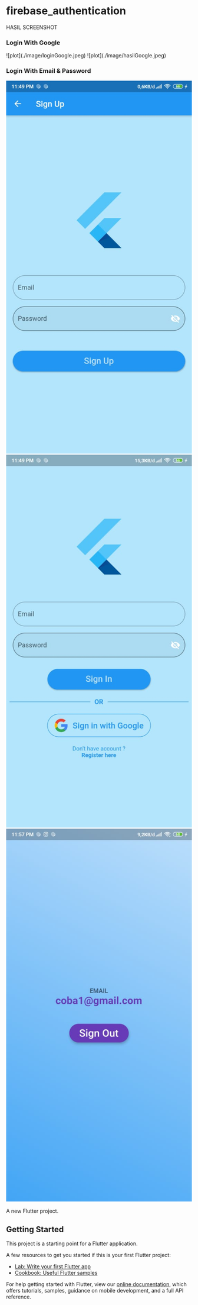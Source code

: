# firebase_authentication
HASIL SCREENSHOT
<p><h3>Login With Google</h3></p>
![plot](./image/loginGoogle.jpeg)
![plot](./image/hasilGoogle.jpeg)

<p><h3>Login With Email & Password</h3></p>

![plot](./image/SignUp.jpeg)
![plot](./image/SignIn.jpeg)
![plot](./image/hasilEmail.jpeg)

A new Flutter project.

## Getting Started

This project is a starting point for a Flutter application.

A few resources to get you started if this is your first Flutter project:

- [Lab: Write your first Flutter app](https://flutter.dev/docs/get-started/codelab)
- [Cookbook: Useful Flutter samples](https://flutter.dev/docs/cookbook)

For help getting started with Flutter, view our
[online documentation](https://flutter.dev/docs), which offers tutorials,
samples, guidance on mobile development, and a full API reference.
